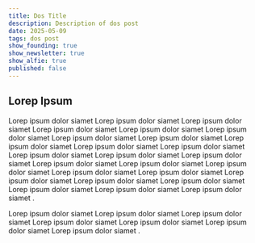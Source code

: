 ```yaml
---
title: Dos Title
description: Description of dos post
date: 2025-05-09
tags: dos post
show_founding: true
show_newsletter: true
show_alfie: true
published: false
---
```

## Lorep Ipsum

Lorep ipsum dolor siamet Lorep ipsum dolor siamet Lorep ipsum dolor siamet Lorep ipsum dolor siamet Lorep ipsum dolor siamet Lorep ipsum dolor siamet Lorep ipsum dolor siamet Lorep ipsum dolor siamet Lorep ipsum dolor siamet Lorep ipsum dolor siamet Lorep ipsum dolor siamet Lorep ipsum dolor siamet Lorep ipsum dolor siamet Lorep ipsum dolor siamet Lorep ipsum dolor siamet Lorep ipsum dolor siamet Lorep ipsum dolor siamet Lorep ipsum dolor siamet Lorep ipsum dolor siamet Lorep ipsum dolor siamet Lorep ipsum dolor siamet Lorep ipsum dolor siamet Lorep ipsum dolor siamet Lorep ipsum dolor siamet Lorep ipsum dolor siamet .

Lorep ipsum dolor siamet Lorep ipsum dolor siamet Lorep ipsum dolor siamet Lorep ipsum dolor siamet Lorep ipsum dolor siamet Lorep ipsum dolor siamet Lorep ipsum dolor siamet .

